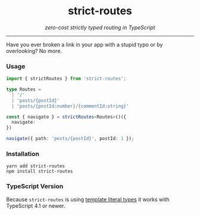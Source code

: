 <h1 align="center">strict-routes</h1>
<p align="center"><em>zero-cost strictly typed routing in TypeScript</em></p>

---

Have you ever broken a link in your app with a stupid typo or by overlooking? No more.

### Usage

```ts
import { strictRoutes } from 'strict-routes';

type Routes =
  | '/'
  | 'posts/{postId}'
  | 'posts/{postId:number}/{commentId:string}'

const { navigate } = strictRoutes<Routes>()({
  navigate: 
})

navigate({ path: 'posts/{postId}', postId: 1 });
```

### Installation

```
yarn add strict-routes
npm install strict-routes
```

### TypeScript Version

Because `strict-routes` is using [template literal types](https://devblogs.microsoft.com/typescript/announcing-typescript-4-1-beta/#template-literal-types) it works with TypeScript 4.1 or newer.
